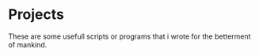 Projects
===============

These are some usefull scripts or programs that i wrote for the betterment of mankind.
